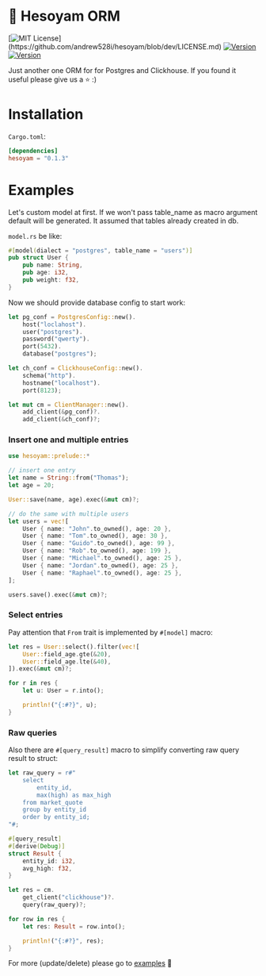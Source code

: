 # 🎯 Hesoyam ORM

[![MIT License](https://img.shields.io/apm/l/atomic-design-ui.svg?)](https://github.com/andrew528i/hesoyam/blob/dev/LICENSE.md)
[![Version](https://img.shields.io/badge/version-0.1.2-blue.svg)](https://github.com/andrew528i/)
[![Version](https://img.shields.io/badge/Rust-1.45.0-orange.svg)](https://github.com/andrew528i/)

Just another one ORM for for Postgres and Clickhouse. If you found it useful please give us a ⭐ :)

# Installation

`Cargo.toml`:
```toml
[dependencies]
hesoyam = "0.1.3"
```

# Examples

Let's custom model at first.
If we won't pass table_name as macro argument default will be generated.
It assumed that tables already created in db.

`model.rs` be like:
```rust
#[model(dialect = "postgres", table_name = "users")]
pub struct User {
    pub name: String,
    pub age: i32,
    pub weight: f32,
}
```

Now we should provide database config to start work:

```rust
let pg_conf = PostgresConfig::new().
    host("loclahost").
    user("postgres").
    password("qwerty").
    port(5432).
    database("postgres");

let ch_conf = ClickhouseConfig::new().
    schema("http").
    hostname("localhost").
    port(8123);

let mut cm = ClientManager::new().
    add_client(&pg_conf)?.
    add_client(&ch_conf)?;
```

### Insert one and multiple entries

```rust
use hesoyam::prelude::*

// insert one entry
let name = String::from("Thomas");
let age = 20;

User::save(name, age).exec(&mut cm)?;

// do the same with multiple users
let users = vec![
    User { name: "John".to_owned(), age: 20 },
    User { name: "Tom".to_owned(), age: 30 },
    User { name: "Guido".to_owned(), age: 99 },
    User { name: "Rob".to_owned(), age: 199 },
    User { name: "Michael".to_owned(), age: 25 },
    User { name: "Jordan".to_owned(), age: 25 },
    User { name: "Raphael".to_owned(), age: 25 },
];

users.save().exec(&mut cm)?;
```

### Select entries
Pay attention that `From` trait is implemented by `#[model]` macro:

```rust
let res = User::select().filter(vec![
    User::field_age.gte(&20),
    User::field_age.lte(&40),
]).exec(&mut cm)?;

for r in res {
    let u: User = r.into();

    println!("{:#?}", u);
}
```

### Raw queries
Also there are `#[query_result]` macro to simplify converting raw query result to struct:

```rust
let raw_query = r#"
    select
        entity_id,
        max(high) as max_high
    from market_quote
    group by entity_id
    order by entity_id;
"#;

#[query_result]
#[derive(Debug)]
struct Result {
    entity_id: i32,
    avg_high: f32,
}

let res = cm.
    get_client("clickhouse")?.
    query(raw_query)?;

for row in res {
    let res: Result = row.into();

    println!("{:#?}", res);
}
```

For more (update/delete) please go to [examples](https://github.com/andrew528i/hesoyam/blob/dev/examples/crud/src/main.rs) 🙂
